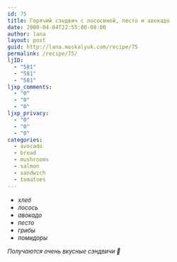 ```yaml
---
id: 75
title: Горячий сэндвич с лососиной, песто и авокадо
date: 2008-04-04T22:55:00-08:00
author: lana
layout: post
guid: http://lana.moskalyuk.com/recipe/75
permalink: /recipe/75/
ljID:
  - "581"
  - "581"
  - "581"
ljxp_comments:
  - "0"
  - "0"
  - "0"
ljxp_privacy:
  - "0"
  - "0"
  - "0"
categories:
  - avocado
  - bread
  - mushrooms
  - salmon
  - sandwich
  - tomatoes
---
```

  * _<span style="font-size: small">хлеб</span>_
  * _<span style="font-size: small">лосось</span>_
  * _<span style="font-size: small">авокадо</span>_
  * _<span style="font-size: small">песто</span>_
  * _<span style="font-size: small">грибы</span>_
  * _<span style="font-size: small">помидоры</span>_

<span style="font-size: small"><em>Получаются очень вкусные сэндвичи 🙂</em></p> 

<p>
  </span>
</p>

<p>
  <img src="http://farm4.static.flickr.com/3168/2387820901_7da112d359.jpg?v=0" alt="" />
</p>